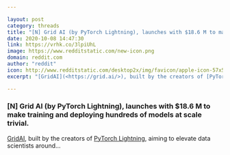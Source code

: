 ```yaml
---

layout: post
category: threads
title: "[N] Grid AI (by PyTorch Lightning), launches with $18.6 M to make training and deploying hundreds of models at scale trivial."
date: 2020-10-08 14:47:30
link: https://vrhk.co/3lpiUhL
image: https://www.redditstatic.com/new-icon.png
domain: reddit.com
author: "reddit"
icon: http://www.redditstatic.com/desktop2x/img/favicon/apple-icon-57x57.png
excerpt: "[GridAI](<https://grid.ai/>), built by the creators of [PyTorch Lightning](<https://pytorchlightning.ai/>), aiming to elevate data scientists around..."

---
```


### [N] Grid AI (by PyTorch Lightning), launches with $18.6 M to make training and deploying hundreds of models at scale trivial.

[GridAI](<https://grid.ai/>), built by the creators of [PyTorch Lightning](<https://pytorchlightning.ai/>), aiming to elevate data scientists around...